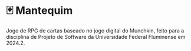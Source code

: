 # :black_joker: Mantequim
Jogo de RPG de cartas baseado no jogo digital do Munchkin, feito para a disciplina de Projeto de Software da Universidade Federal Fluminense em 2024.2.
